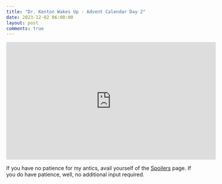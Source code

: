 ```yaml
---
title: "Dr. Kenton Wakes Up - Advent Calendar Day 2"
date: 2023-12-02 06:00:00
layout: post
comments: true
---
```



<iframe width="560" height="315" src="https://www.youtube.com/embed/RG42uJP3YRQ?si=QBpLGcNcLtRh9M0x" title="YouTube video player" frameborder="0" allow="accelerometer; autoplay; clipboard-write; encrypted-media; gyroscope; picture-in-picture; web-share" allowfullscreen></iframe>

If you have no patience for my antics, avail yourself of the [Spoilers](spoilers.html) page. If you do have patience, well, no additional input required.